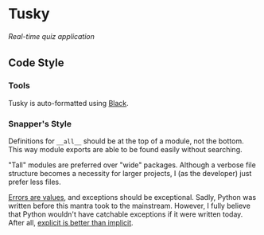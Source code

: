 # Tusky
###### Real-time quiz application

## Code Style
### Tools
Tusky is auto-formatted using [Black](https://github.com/psf/black).

[comment]: <> (Todo: Add Flake8 to tools)

### Snapper's Style
Definitions for `__all__` should be at the top of a module, not the bottom.
This way module exports are able to be found easily without searching.

"Tall" modules are preferred over "wide" packages.
Although a verbose file structure becomes a necessity for larger projects,
I (as the developer) just prefer less files.

[Errors are values](https://go-proverbs.github.io/), and exceptions should be exceptional.
Sadly, Python was written before this mantra took to the mainstream.
However, I fully believe that Python wouldn't have catchable exceptions if it were written today.
After all, [explicit is better than implicit](https://www.python.org/dev/peps/pep-0020/#id2).
